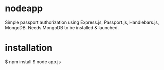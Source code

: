 # nodeapp
Simple passport authorization using Express.js, Passport.js, Handlebars.js, MongoDB.
Needs MongoDB to be installed & launched.

# installation

$ npm install
$ node app.js
